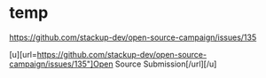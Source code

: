 # temp

https://github.com/stackup-dev/open-source-campaign/issues/135

[u][url=https://github.com/stackup-dev/open-source-campaign/issues/135"]Open Source Submission[/url][/u]
